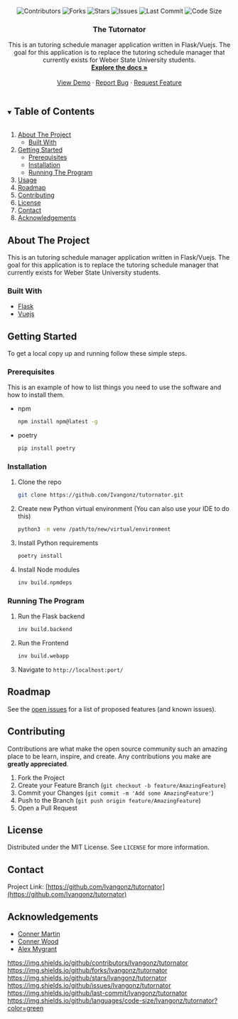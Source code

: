 <!--
*** Thanks for checking out the Best-README-Template. If you have a suggestion
*** that would make this better, please fork the repo and create a pull request
*** or simply open an issue with the tag "enhancement".
*** Thanks again! Now go create something AMAZING! :D
***
***
***
*** To avoid retyping too much info. Do a search and replace for the following:
*** github_username, repo_name, twitter_handle, email, project_title, project_description
-->



<!-- PROJECT SHIELDS -->
<!--
*** I'm using markdown "reference style" links for readability.
*** Reference links are enclosed in brackets [ ] instead of parentheses ( ).
*** See the bottom of this document for the declaration of the reference variables
*** for contributors-url, forks-url, etc. This is an optional, concise syntax you may use.
*** https://www.markdownguide.org/basic-syntax/#reference-style-links
-->
<p align="center">
    <img alt="Contributors" src="https://img.shields.io/github/contributors/Ivangonz/tutornator"/>
    <img alt="Forks" src="https://img.shields.io/github/forks/Ivangonz/tutornator"/>
    <img alt="Stars" src="https://img.shields.io/github/stars/Ivangonz/tutornator"/>
    <img alt="Issues" src="https://img.shields.io/github/issues/Ivangonz/tutornator"/>
    <img alt="Last Commit" src="https://img.shields.io/github/last-commit/Ivangonz/tutornator"/>
    <img alt="Code Size" src="https://img.shields.io/github/languages/code-size/Ivangonz/tutornator?color=green"/>
</p>



  <h3 align="center">The Tutornator</h3>

  <p align="center">
    This is an tutoring schedule manager application written in Flask/Vuejs. The goal for this application is to replace the tutoring schedule manager that currently exists for Weber State University students.
    <br />
    <a href="https://github.com/Ivangonz/tutornator"><strong>Explore the docs »</strong></a>
    <br />
    <br />
    <a href="https://github.com/Ivangonz/tutornator">View Demo</a>
    ·
    <a href="https://github.com/Ivangonz/tutornator/issues">Report Bug</a>
    ·
    <a href="https://github.com/Ivangonz/tutornator/issues">Request Feature</a>
  </p>
</p>



<!-- TABLE OF CONTENTS -->
<details open="open">
  <summary><h2 style="display: inline-block">Table of Contents</h2></summary>
  <ol>
    <li>
      <a href="#about-the-project">About The Project</a>
      <ul>
        <li><a href="#built-with">Built With</a></li>
      </ul>
    </li>
    <li>
      <a href="#getting-started">Getting Started</a>
      <ul>
        <li><a href="#prerequisites">Prerequisites</a></li>
        <li><a href="#installation">Installation</a></li>
        <li><a href="#Running-The-Program">Running The Program</a></li>
      </ul>
    </li>
    <li><a href="#usage">Usage</a></li>
    <li><a href="#roadmap">Roadmap</a></li>
    <li><a href="#contributing">Contributing</a></li>
    <li><a href="#license">License</a></li>
    <li><a href="#contact">Contact</a></li>
    <li><a href="#acknowledgements">Acknowledgements</a></li>
  </ol>
</details>



<!-- ABOUT THE PROJECT -->
## About The Project

This is an tutoring schedule manager application written in Flask/Vuejs. The goal for this application is to replace the tutoring schedule manager that currently exists for Weber State University students.


### Built With

* [Flask](https://flask.palletsprojects.com/en/1.1.x/)
* [Vuejs](https://vuejs.org/)



<!-- GETTING STARTED -->
## Getting Started

To get a local copy up and running follow these simple steps.

### Prerequisites

This is an example of how to list things you need to use the software and how to install them.
* npm
  ```sh
  npm install npm@latest -g
  ```
* poetry
  ```sh
  pip install poetry
  ```

### Installation

1. Clone the repo
   ```sh
   git clone https://github.com/Ivangonz/tutornator.git
   ```
2. Create new Python virtual environment (You can also use your IDE to do this)
   ```sh
   python3 -m venv /path/to/new/virtual/environment
   ```
3. Install Python requirements
   ```sh
   poetry install
   ```
4. Install Node modules
   ```sh
   inv build.npmdeps
   ```

### Running The Program

1. Run the Flask backend
   ```sh
   inv build.backend
   ```
2. Run the Frontend
   ```sh
   inv build.webapp
   ```
3. Navigate to ```http://localhost:port/```



<!-- ROADMAP -->
## Roadmap

See the [open issues](https://github.com/Ivangonz/tutornator/issues) for a list of proposed features (and known issues).



<!-- CONTRIBUTING -->
## Contributing

Contributions are what make the open source community such an amazing place to be learn, inspire, and create. Any contributions you make are **greatly appreciated**.

1. Fork the Project
2. Create your Feature Branch (`git checkout -b feature/AmazingFeature`)
3. Commit your Changes (`git commit -m 'Add some AmazingFeature'`)
4. Push to the Branch (`git push origin feature/AmazingFeature`)
5. Open a Pull Request



<!-- LICENSE -->
## License

Distributed under the MIT License. See `LICENSE` for more information.



<!-- CONTACT -->
## Contact

Project Link: [https://github.com/Ivangonz/tutornator](https://github.com/Ivangonz/tutornator)



<!-- ACKNOWLEDGEMENTS -->
## Acknowledgements

* [Conner Martin](https://github.com/ConnerMM)
* [Conner Wood](https://github.com/connorwood2)
* [Alex Mygrant](https://github.com/alexandermweber)





<!-- MARKDOWN LINKS & IMAGES -->
<!-- https://www.markdownguide.org/basic-syntax/#reference-style-links -->
https://img.shields.io/github/contributors/Ivangonz/tutornator
https://img.shields.io/github/forks/Ivangonz/tutornator
https://img.shields.io/github/stars/Ivangonz/tutornator
https://img.shields.io/github/issues/Ivangonz/tutornator
https://img.shields.io/github/last-commit/Ivangonz/tutornator
https://img.shields.io/github/languages/code-size/Ivangonz/tutornator?color=green